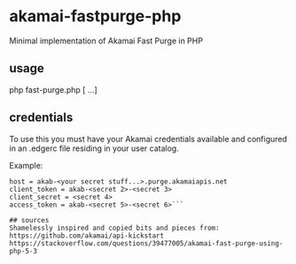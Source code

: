 # akamai-fastpurge-php
Minimal implementation of Akamai Fast Purge in PHP

## usage
php fast-purge.php <string domain> <path> [<paths> ...]

## credentials
To use this you must have your Akamai credentials available and configured in an .edgerc file residing in your user catalog.

Example:
```[default]
host = akab-<your secret stuff...>.purge.akamaiapis.net
client_token = akab-<secret 2>-<secret 3>
client_secret = <secret 4>
access_token = akab-<secret 5>-<secret 6>```

## sources
Shamelessly inspired and copied bits and pieces from:
https://github.com/akamai/api-kickstart
https://stackoverflow.com/questions/39477005/akamai-fast-purge-using-php-5-3

